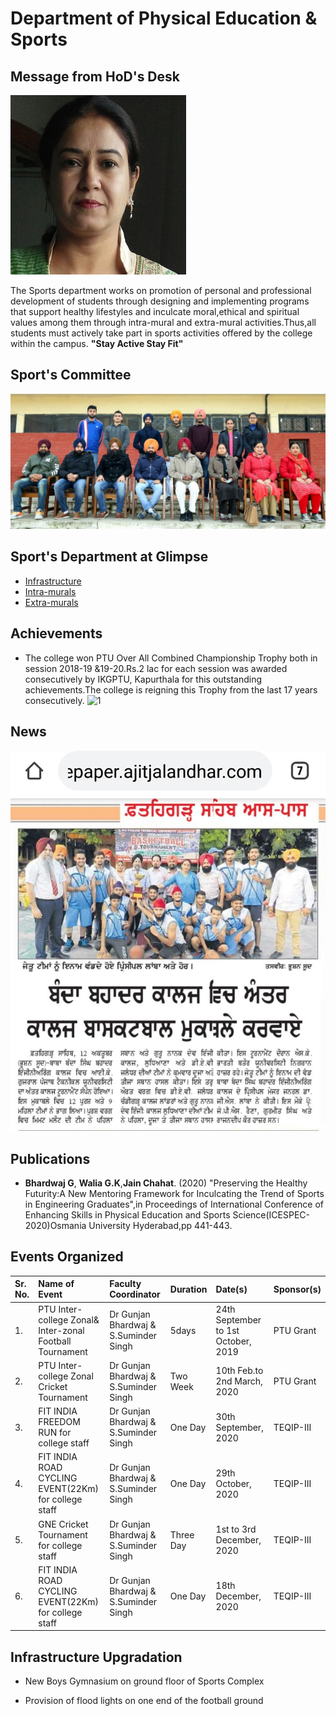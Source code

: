# Department of Physical Education & Sports

## Message from HoD's Desk

![GB](Images/gunjan.jpg)

The Sports department works on promotion of personal and professional development of students through designing and implementing programs that support healthy lifestyles and inculcate moral,ethical and spiritual values among them through intra-mural and extra-mural activities.Thus,all students must actively take part in sports activities offered by the college within the campus.
**"Stay Active Stay Fit"**

## Sport's Committee

![1](Images/Committee.jpg)

## Sport's Department at Glimpse

- [Infrastructure](Infra.md)
- [Intra-murals](Intra.md)
- [Extra-murals](Extra.md)

## Achievements  

- The college won PTU Over All Combined Championship Trophy both in session 2018-19 &19-20.Rs.2 lac for each session was awarded consecutively by IKGPTU, Kapurthala for this outstanding achievements.The college is reigning this Trophy from the last 17 years consecutively.
![1](Images/overall.jpg)

## News

![1](Images/News/1.jpg)

## Publications  

- **Bhardwaj G**, **Walia G.K**,**Jain Chahat**. (2020) "Preserving the Healthy Futurity:A New Mentoring Framework for Inculcating the Trend of Sports in Engineering Graduates",in Proceedings of International Conference of Enhancing Skills in Physical Education and Sports Science(ICESPEC-2020)Osmania University Hyderabad,pp 441-443.


## Events Organized   


| Sr. No. | Name of Event                                             | Faculty Coordinator           | Duration | Date(s)               | Sponsor(s) |
|:--------|:---------------------------------------------------------------|:------------------------------|:---------|:----------------------|:-----------|
| 1.       | PTU Inter-college Zonal& Inter-zonal Football Tournament | Dr Gunjan Bhardwaj & S.Suminder Singh | 5days | 24th September to 1st October, 2019  | PTU Grant |
| 2.       | PTU Inter-college Zonal Cricket Tournament | Dr Gunjan Bhardwaj & S.Suminder Singh | Two Week | 10th Feb.to 2nd March, 2020  | PTU Grant |
|3.         | FIT INDIA FREEDOM RUN for college staff | Dr Gunjan Bhardwaj & S.Suminder Singh | One Day |30th September, 2020  | TEQIP-III |
|4.        | FIT INDIA ROAD CYCLING EVENT(22Km) for college staff | Dr Gunjan Bhardwaj & S.Suminder Singh | One Day |29th October, 2020  | TEQIP-III |
|5.         |GNE Cricket Tournament for college staff | Dr Gunjan Bhardwaj & S.Suminder Singh | Three Day |1st to 3rd December, 2020  | TEQIP-III|
|6.         |FIT INDIA ROAD CYCLING EVENT(22Km) for college staff | Dr Gunjan Bhardwaj & S.Suminder Singh | One Day |18th December, 2020  | TEQIP-III |                                       

## Infrastructure Upgradation

-  New Boys Gymnasium on ground floor of Sports Complex  

- Provision of flood lights on one end of the football ground
